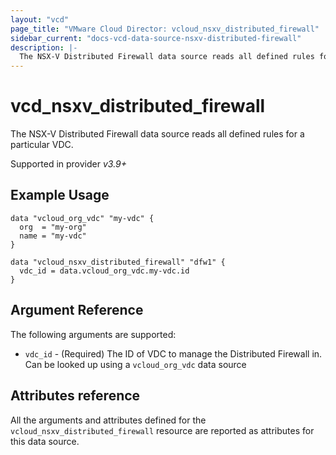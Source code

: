 ```yaml
---
layout: "vcd"
page_title: "VMware Cloud Director: vcloud_nsxv_distributed_firewall"
sidebar_current: "docs-vcd-data-source-nsxv-distributed-firewall"
description: |-
  The NSX-V Distributed Firewall data source reads all defined rules for a particular VDC
---
```


# vcd\_nsxv\_distributed\_firewall

The NSX-V Distributed Firewall data source reads all defined rules for a particular VDC.

Supported in provider *v3.9+*

## Example Usage

```hcl
data "vcloud_org_vdc" "my-vdc" {
  org  = "my-org"
  name = "my-vdc"
}

data "vcloud_nsxv_distributed_firewall" "dfw1" {
  vdc_id = data.vcloud_org_vdc.my-vdc.id
}
```

## Argument Reference

The following arguments are supported:

* `vdc_id` - (Required) The ID of VDC to manage the Distributed Firewall in. Can be looked up using a `vcloud_org_vdc` data source

## Attributes reference

All the arguments and attributes defined for the `vcloud_nsxv_distributed_firewall` resource are reported as attributes for this data source.
